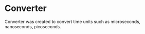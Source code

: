 # Converter
Converter was created to convert time units such as microseconds, nanoseconds, picoseconds.
